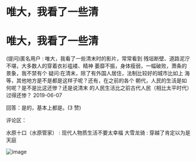 # 唯大，我看了一些清

# 唯大，我看了一些清

(提问)匿名用户 : 唯大，我看了一些清末时的影片，常常看到 残垣断壁、道路泥泞不堪，大多数人的穿着衣衫褴褛、精神 萎靡不振，身体瘦弱，一幅破败，萧条的景象，我不禁有个 疑问:在清末，除了有外国人居住，法制比较好的城市比如上 海等，其他地方是不是都是这样子呢？还有，在之前的各个 朝代，人民的生活是如何呢？是不是比这还惨？还是说清末 的人民生活比之前古代人民（相比太平时代）过得还惨？ 2019-06-07

回答：是的，基本上都是。(3 赞)

评论区：

水原十口（水原管家） : 现代人物质生活不要太幸福 大雪龙骑 : 穿越了肯定以为是天庭

![image](img/Image_119.png)